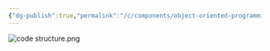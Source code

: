 ```yaml
---
{"dg-publish":true,"permalink":"/c/components/object-oriented-programming/","noteIcon":"","created":"2025-01-01T12:55:14.004+05:30"}
---
```


![code structure.png](/img/user/C++/components/code%20structure.png)